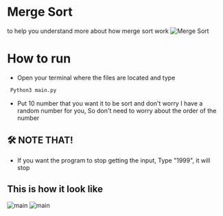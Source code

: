 # Merge Sort
to help you understand more about how merge sort work
![Merge Sort](https://cdn.discordapp.com/attachments/981070079624097882/1081039150737784943/img.png)


 # How to run

 - Open your terminal where the files are located and type
 ```bash
  Python3 main.py
```
 - Put 10 number that you want it to be sort and don't worry I have a random number for you, So don't need to worry about the order of the number


## 🛠 NOTE THAT!
- If you want the program to stop getting the input, Type "1999", it will stop

 ## This is how it look like 
 ![main](https://cdn.discordapp.com/attachments/981070079624097882/1081040183484481677/Screenshot_2566-03-03_at_13.27.13.png)
 ![main](https://cdn.discordapp.com/attachments/981070079624097882/1081042335279878226/Screenshot_2566-03-03_at_13.36.07.png)




 

 

